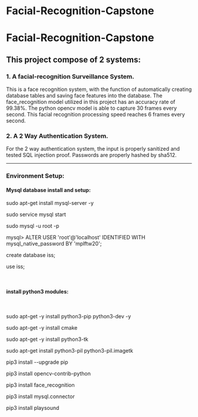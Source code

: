 # Facial-Recognition-Capstone
# Facial-Recognition-Capstone
<h2>This project compose of 2 systems:</h2>

<h3>1. A facial-recognition Surveillance  System. </h3>
This is a face recognition system, with the function of automatically creating database
tables and saving face features into the database. The face_recognition model utilized in this
project has an accuracy rate of 99.38%. The python opencv model is able to capture 30
frames every second. This facial recognition processing speed reaches 6 frames every
second.
<h3> 2. A 2 Way Authentication System.</h3>
For the 2 way authentication system, the input is properly sanitized and tested SQL
injection proof. Passwords are properly hashed by sha512.
<hr>
<h3>Environment Setup:</h3>
<h4>
Mysql database install and setup:</h4>

<p>sudo apt-get install mysql-server -y</p>
<p>sudo service mysql start</p>
<p>sudo mysql -u root -p</p>
<p>mysql> ALTER USER 'root'@'localhost' IDENTIFIED WITH mysql_native_password BY 'mplftw20';</p>
<p>create database iss;</p>
<p>use  iss;</p>
<br>
<h4>
install python3 modules:</h4>
<br>
<p>sudo apt-get -y install python3-pip python3-dev -y</p>
<p>sudo apt-get -y install cmake</p>
<p>sudo apt-get -y install python3-tk</p>
<p>sudo apt-get install python3-pil python3-pil.imagetk</p>
<p>
<p>pip3 install --upgrade pip</p>
<p>pip3 install opencv-contrib-python</p>
<p>pip3 install face_recognition</p>
<p>pip3 install mysql.connector</p>
<p>pip3 install playsound</p>
